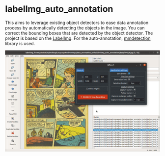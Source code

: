 # labelImg_auto_annotation
This aims to leverage existing object detectors to ease data annotation process by automatically detecting the objects in the image. You can correct the bounding boxes that are detected by the object detector. The project is based on the [LabelImg](https://github.com/tzutalin/labelImg.git). For the auto-annotation, [mmdetection](https://github.com/open-mmlab/mmdetection) library is used.

![Alt Text](demo_annotation.gif)
